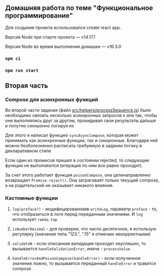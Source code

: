 ## Домашняя работа по теме "Функциональное программирование"

Для создания проекта использовался create react app.

Версия Node при старте проекта — v14.17.1

Версия Node во время выполнения домашки — v16.3.0

### `npm ci`

### `npm run start`

## Вторая часть

### Compose для асинхронных функций

Во второй части задания (файл [src/helpers/processSequence.js](https://github.com/Super-Cereal/Ramda/blob/main/src/helpers/processSequence.js)) было необходимо связать несколько асинхронных запросов к апи так, чтобы они выполнялись друг за другом, прокидывая свои результаты дальше и попутно синхронно логируя их

Для этого я написал функцию `syncAsyncCompose`, которая может принимать как асинхронные функции, так и синхронные. Благодаря ней можно безболезненно расписать требуемую в задании логику в декларативном стиле

Если один из промисов пришел в состоянии rejected, то следующие функции не выполняются (итерация по ним все равно проходит).

За счет этого работает функция `poisonCompose`, она целенаправленно возвращает `Promise.reject()`. Она затрагивает только текущий compose, а на родительский не оказывает никакого влияния.

### Кастомные функции

1. `log(preface?)` - модифицированнаяв `writeLog`, параметр `preface` - то, что отобразиться в логе перед переданным значением. И `log` использует `ramda.tap`

2. `isNumberDecimal` - для проверки, что число десятичное, я использую регулярку (значения типа "123.", ".15" я отмечаю некорректными)

3. `validateN` - если описанная валидация проходит неуспешно, то вызывается `handleValidationError`, иначе - `processValue`

4. `handleErrorAndPoisonCompose(handleError)` - если полученное значение ложно, то вызывается переданный `handleError` и травится compose

